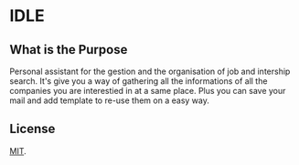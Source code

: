 IDLE
========


What is the Purpose
-----------------
Personal assistant for the gestion and the organisation of job and intership search.
It's give you a way of gathering all the informations of all the companies you are interestied in at a same place. Plus you can save your mail and add template to re-use them on a easy way.


License
-------
[MIT](http://firebase.mit-license.org).
